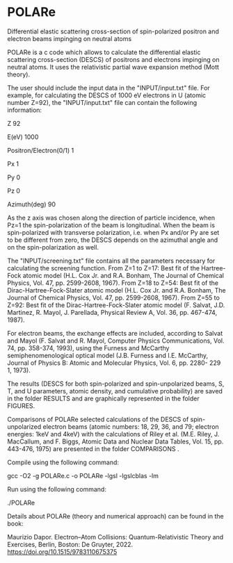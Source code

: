 # POLARe 

Differential elastic scattering cross-section of spin-polarized positron and electron beams impinging on neutral atoms

POLARe is a c code which allows to calculate the differential elastic scattering cross-section (DESCS) of positrons and electrons impinging on neutral atoms.
It uses the relativistic partial wave expansion method (Mott theory).

The user should include the input data in the "INPUT/input.txt" file. For example, for calculating the DESCS of 1000 eV electrons in U (atomic number Z=92), the "INPUT/input.txt" file can contain the following information:

Z 92

E(eV) 1000

Positron/Electron(0/1) 1

Px 1

Py 0

Pz 0

Azimuth(deg) 90

As the z axis was chosen along the direction of particle incidence, when Pz=1 the spin-polarization of the beam is longitudinal. When the beam is spin-polarized with transverse polarization, i.e. when Px and/or Py are set to be different from zero, the DESCS depends on the azimuthal angle and on the spin-polarization as well. 

The "INPUT/screening.txt" file contains all the parameters necessary for calculating the screening function. From Z=1 to Z=17: Best fit of the Hartree-Fock atomic model (H.L. Cox Jr. and R.A. Bonham, The Journal of Chemical Physics, Vol. 47, pp. 2599-2608, 1967). From Z=18 to Z=54: Best fit of the Dirac-Hartree-Fock-Slater atomic model (H.L. Cox Jr. and R.A. Bonham, The Journal of Chemical Physics, Vol. 47, pp. 2599-2608, 1967). From Z=55 to Z=92: Best fit of the Dirac-Hartree-Fock-Slater atomic model (F. Salvat, J.D. Martinez, R. Mayol, J. Parellada, Physical Review A, Vol. 36, pp. 467-474, 1987). 

For electron beams, the exchange effects are included, according to Salvat and Mayol (F. Salvat and R. Mayol, Computer Physics Communications, Vol. 74, pp. 358-374, 1993), using the Furness and McCarthy semiphenomenological optical model (J.B. Furness and I.E. McCarthy, Journal of Physics B: Atomic and Molecular Physics, Vol. 6, pp. 2280- 229 1, 1973).

The results (DESCS for both spin-polarized and spin-unpolarized beams, S, T, and U parameters, atomic density, and cumulative probability) are saved in the folder RESULTS and are graphically represented in the folder FIGURES.

Comparisons of POLARe selected calculations of the DESCS of spin-unpolarized electron beams (atomic numbers: 18, 29, 36, and 79; electron energies: 1keV and 4keV) with the calculations of Riley et al. (M.E. Riley, J. MacCallum, and F. Biggs, Atomic Data and Nuclear Data Tables, Vol. 15, pp. 443-476, 1975) are presented in the folder COMPARISONS . 

Compile using the following command:

gcc -O2 -g POLARe.c -o POLARe -lgsl -lgslcblas -lm

Run using the following command:

./POLARe

Details about POLARe (theory and numerical approach) can be found in the book:

Maurizio Dapor. Electron–Atom Collisions: Quantum-Relativistic Theory and Exercises, Berlin, Boston: De Gruyter, 2022. https://doi.org/10.1515/9783110675375
